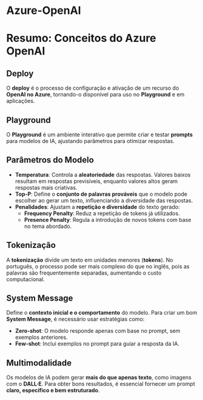 # Azure-OpenAI
# Resumo: Conceitos do Azure OpenAI  

## Deploy  
O **deploy** é o processo de configuração e ativação de um recurso do **OpenAI no Azure**, tornando-o disponível para uso no **Playground** e em aplicações.  

## Playground  
O **Playground** é um ambiente interativo que permite criar e testar **prompts** para modelos de IA, ajustando parâmetros para otimizar respostas.  
## Parâmetros do Modelo  
- **Temperatura**: Controla a **aleatoriedade** das respostas. Valores baixos resultam em respostas previsíveis, enquanto valores altos geram respostas mais criativas.  
- **Top-P**: Define o **conjunto de palavras prováveis** que o modelo pode escolher ao gerar um texto, influenciando a diversidade das respostas.  
- **Penalidades**: Ajustam a **repetição e diversidade** do texto gerado:  
  - **Frequency Penalty**: Reduz a repetição de tokens já utilizados.  
  - **Presence Penalty**: Regula a introdução de novos tokens com base no tema abordado.  

## Tokenização  
A **tokenização** divide um texto em unidades menores (**tokens**). No português, o processo pode ser mais complexo do que no inglês, pois as palavras são frequentemente separadas, aumentando o custo computacional.  

## System Message  
Define o **contexto inicial e o comportamento** do modelo. Para criar um bom **System Message**, é necessário usar estratégias como:  
- **Zero-shot**: O modelo responde apenas com base no prompt, sem exemplos anteriores.  
- **Few-shot**: Inclui exemplos no prompt para guiar a resposta da IA.  

## Multimodalidade  
Os modelos de IA podem gerar **mais do que apenas texto**, como imagens com o **DALL·E**. Para obter bons resultados, é essencial fornecer um prompt **claro, específico e bem estruturado**.  


